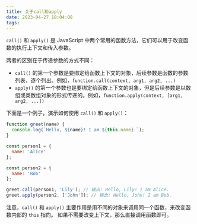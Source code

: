 ```yaml
---
title: 关于call和apply
date: 2023-04-27 18:04:08
tags:
---
```


`call()` 和 `apply()` 是 JavaScript 中两个常用的函数方法，它们可以用于改变函数的执行上下文和传入参数。<!--more-->

两者的区别在于传递参数的方式不同：

- `call()` 的第一个参数是要绑定给函数上下文的对象，后续参数是函数的参数列表，逐个列出。例如，`function.call(context, arg1, arg2, ...)`
- `apply()` 的第一个参数也是要绑定给函数上下文的对象，但是后续参数是以数组或类数组对象的形式传递的。例如，`function.apply(context, [arg1, arg2, ...])`

下面是一个例子，演示如何使用 `call()` 和 `apply()`：

```javascript
function greet(name) {
  console.log(`Hello, ${name}! I am ${this.name}.`);
}

const person1 = {
  name: 'Alice'
};

const person2 = {
  name: 'Bob'
};

greet.call(person1, 'Lily'); // 输出: Hello, Lily! I am Alice.
greet.apply(person2, ['John']); // 输出: Hello, John! I am Bob.
```

注意，`call()` 和 `apply()` 主要作用是用不同的对象来调用同一个函数，来改变函数内部的 `this` 指向。 如果不需要改变上下文，那么直接调用函数即可。
